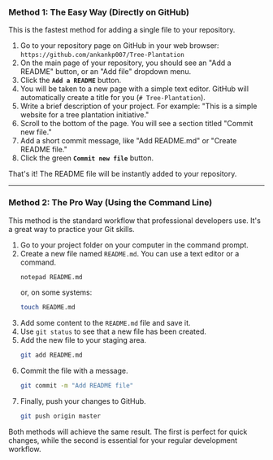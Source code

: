 

### Method 1: The Easy Way (Directly on GitHub)

This is the fastest method for adding a single file to your repository.

1.  Go to your repository page on GitHub in your web browser: `https://github.com/ankankp007/Tree-Plantation`
2.  On the main page of your repository, you should see an "Add a README" button, or an "Add file" dropdown menu.
3.  Click the **`Add a README`** button.
4.  You will be taken to a new page with a simple text editor. GitHub will automatically create a title for you (`# Tree-Plantation`).
5.  Write a brief description of your project. For example: "This is a simple website for a tree plantation initiative."
6.  Scroll to the bottom of the page. You will see a section titled "Commit new file."
7.  Add a short commit message, like "Add README.md" or "Create README file."
8.  Click the green **`Commit new file`** button.

That's it\! The README file will be instantly added to your repository.

-----

### Method 2: The Pro Way (Using the Command Line)

This method is the standard workflow that professional developers use. It's a great way to practice your Git skills.

1.  Go to your project folder on your computer in the command prompt.
2.  Create a new file named `README.md`. You can use a text editor or a command.
    ```bash
    notepad README.md
    ```
    or, on some systems:
    ```bash
    touch README.md
    ```
3.  Add some content to the `README.md` file and save it.
4.  Use `git status` to see that a new file has been created.
5.  Add the new file to your staging area.
    ```bash
    git add README.md
    ```
6.  Commit the file with a message.
    ```bash
    git commit -m "Add README file"
    ```
7.  Finally, push your changes to GitHub.
    ```bash
    git push origin master
    ```

Both methods will achieve the same result. The first is perfect for quick changes, while the second is essential for your regular development workflow.
